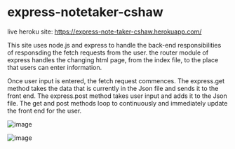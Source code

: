 # express-notetaker-cshaw


live heroku site: https://express-note-taker-cshaw.herokuapp.com/

This site uses node.js and express to handle the back-end responsibilities of responsding the fetch requests from the user. 
the router module of express handles the changing html page, from the index file, to the place that users can enter information. 

Once user input is entered, the fetch request commences.
The express.get method takes the data that is currently in the Json file and sends it to the front end. 
The express.post method takes user input and adds it to the Json file.
The get and post methods loop to continuously and immediately update the front end for the user. 


![image](https://user-images.githubusercontent.com/82618604/125327999-c8ef3080-e311-11eb-9bdb-5ca5d63a35db.png)

![image](https://user-images.githubusercontent.com/82618604/125328046-d7d5e300-e311-11eb-8f1d-c0cae4744d77.png)
